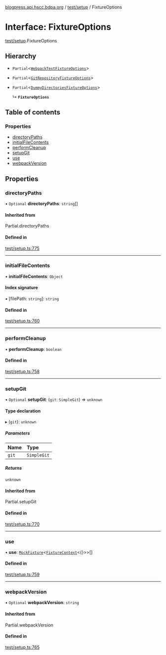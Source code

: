 [blogpress.api.hscc.bdpa.org](../README.md) / [test/setup](../modules/test_setup.md) / FixtureOptions

# Interface: FixtureOptions

[test/setup](../modules/test_setup.md).FixtureOptions

## Hierarchy

- `Partial`<[`WebpackTestFixtureOptions`](test_setup.WebpackTestFixtureOptions.md)\>

- `Partial`<[`GitRepositoryFixtureOptions`](test_setup.GitRepositoryFixtureOptions.md)\>

- `Partial`<[`DummyDirectoriesFixtureOptions`](test_setup.DummyDirectoriesFixtureOptions.md)\>

  ↳ **`FixtureOptions`**

## Table of contents

### Properties

- [directoryPaths](test_setup.FixtureOptions.md#directorypaths)
- [initialFileContents](test_setup.FixtureOptions.md#initialfilecontents)
- [performCleanup](test_setup.FixtureOptions.md#performcleanup)
- [setupGit](test_setup.FixtureOptions.md#setupgit)
- [use](test_setup.FixtureOptions.md#use)
- [webpackVersion](test_setup.FixtureOptions.md#webpackversion)

## Properties

### directoryPaths

• `Optional` **directoryPaths**: `string`[]

#### Inherited from

Partial.directoryPaths

#### Defined in

[test/setup.ts:775](https://github.com/nhscc/blogpress.api.hscc.bdpa.org/blob/742232e/test/setup.ts#L775)

___

### initialFileContents

• **initialFileContents**: `Object`

#### Index signature

▪ [filePath: `string`]: `string`

#### Defined in

[test/setup.ts:760](https://github.com/nhscc/blogpress.api.hscc.bdpa.org/blob/742232e/test/setup.ts#L760)

___

### performCleanup

• **performCleanup**: `boolean`

#### Defined in

[test/setup.ts:758](https://github.com/nhscc/blogpress.api.hscc.bdpa.org/blob/742232e/test/setup.ts#L758)

___

### setupGit

• `Optional` **setupGit**: (`git`: `SimpleGit`) => `unknown`

#### Type declaration

▸ (`git`): `unknown`

##### Parameters

| Name | Type |
| :------ | :------ |
| `git` | `SimpleGit` |

##### Returns

`unknown`

#### Inherited from

Partial.setupGit

#### Defined in

[test/setup.ts:770](https://github.com/nhscc/blogpress.api.hscc.bdpa.org/blob/742232e/test/setup.ts#L770)

___

### use

• **use**: [`MockFixture`](test_setup.MockFixture.md)<[`FixtureContext`](test_setup.FixtureContext.md)<{}\>\>[]

#### Defined in

[test/setup.ts:759](https://github.com/nhscc/blogpress.api.hscc.bdpa.org/blob/742232e/test/setup.ts#L759)

___

### webpackVersion

• `Optional` **webpackVersion**: `string`

#### Inherited from

Partial.webpackVersion

#### Defined in

[test/setup.ts:765](https://github.com/nhscc/blogpress.api.hscc.bdpa.org/blob/742232e/test/setup.ts#L765)
